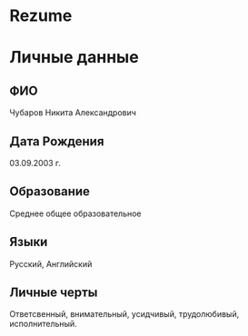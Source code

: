 # Rezume
# Личные данные
## ФИО
Чубаров Никита Александрович
## Дата Рождения
03.09.2003 г.
## Образование
Среднее общее образовательное
## Языки
Русский, Английский
## Личные черты
Ответсвенный, внимательный, усидчивый, трудолюбивый, исполнительный.

